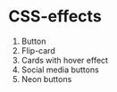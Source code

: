 # CSS-effects

1. Button
2. Flip-card
3. Cards with hover effect
4. Social media buttons
5. Neon buttons